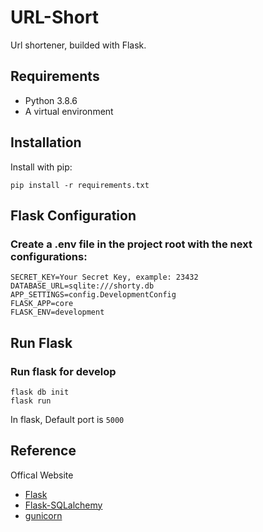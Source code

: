 # URL-Short

Url shortener, builded with Flask.

## Requirements

* Python 3.8.6
* A virtual environment

## Installation

Install with pip:

```#!/bin/bash
pip install -r requirements.txt
```

## Flask Configuration

### Create a .env file in the project root with the next configurations:

```env
SECRET_KEY=Your Secret Key, example: 23432
DATABASE_URL=sqlite:///shorty.db
APP_SETTINGS=config.DevelopmentConfig
FLASK_APP=core
FLASK_ENV=development
```

## Run Flask

### Run flask for develop

```#!/bin/bash
flask db init
flask run
```

In flask, Default port is `5000`

## Reference

Offical Website

* [Flask](http://flask.pocoo.org/)
* [Flask-SQLalchemy](http://flask-sqlalchemy.pocoo.org/2.1/)
* [gunicorn](http://gunicorn.org/)